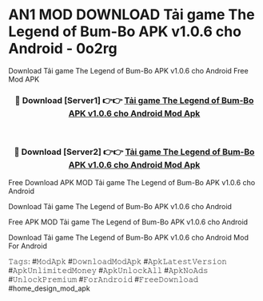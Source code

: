 # AN1 MOD DOWNLOAD Tải game The Legend of Bum-Bo APK v1.0.6 cho Android - 0o2rg
Download Tải game The Legend of Bum-Bo APK v1.0.6 cho Android Free Mod APK

<div align="center">
<h3>🔴 Download [Server1] 👉👉 <a href="https://apk-comot.site?title=Tải_game_The_Legend_of_Bum-Bo_APK_v1.0.6_cho_Android">Tải game The Legend of Bum-Bo APK v1.0.6 cho Android Mod Apk</a></h3><br>

<h3>🔴 Download [Server2] 👉👉 <a href="https://apk-comot.site?title=Tải_game_The_Legend_of_Bum-Bo_APK_v1.0.6_cho_Android">Tải game The Legend of Bum-Bo APK v1.0.6 cho Android Mod Apk</a></h3>
</div>


Free Download APK MOD Tải game The Legend of Bum-Bo APK v1.0.6 cho Android

Download Tải game The Legend of Bum-Bo APK v1.0.6 cho Android 

Free APK MOD Tải game The Legend of Bum-Bo APK v1.0.6 cho Android 

Download Tải game The Legend of Bum-Bo APK v1.0.6 cho Android Mod For Android

𝚃𝚊𝚐𝚜: #𝙼𝚘𝚍𝙰𝚙𝚔 #𝙳𝚘𝚠𝚗𝚕𝚘𝚊𝚍𝙼𝚘𝚍𝙰𝚙𝚔 #𝙰𝚙𝚔𝙻𝚊𝚝𝚎𝚜𝚝𝚅𝚎𝚛𝚜𝚒𝚘𝚗 #𝙰𝚙𝚔𝚄𝚗𝚕𝚒𝚖𝚒𝚝𝚎𝚍𝙼𝚘𝚗𝚎𝚢 #𝙰𝚙𝚔𝚄𝚗𝚕𝚘𝚌𝚔𝙰𝚕𝚕 #𝙰𝚙𝚔𝙽𝚘𝙰𝚍𝚜 #𝚄𝚗𝚕𝚘𝚌𝚔𝙿𝚛𝚎𝚖𝚒𝚞𝚖 #𝙵𝚘𝚛𝙰𝚗𝚍𝚛𝚘𝚒𝚍 #𝙵𝚛𝚎𝚎𝙳𝚘𝚠𝚗𝚕𝚘𝚊𝚍 #home_design_mod_apk